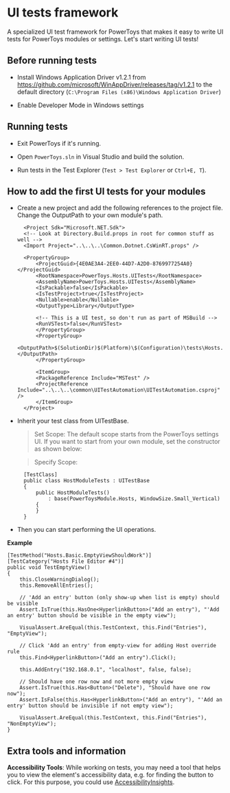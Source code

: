 # UI tests framework

 A specialized UI test framework for PowerToys that makes it easy to write UI tests for PowerToys modules or settings. Let's start writing UI tests!

## Before running tests  

- Install Windows Application Driver v1.2.1 from https://github.com/microsoft/WinAppDriver/releases/tag/v1.2.1 to the default directory (`C:\Program Files (x86)\Windows Application Driver`)

- Enable Developer Mode in Windows settings

## Running tests

- Exit PowerToys if it's running.

- Open `PowerToys.sln` in Visual Studio and build the solution.

- Run tests in the Test Explorer (`Test > Test Explorer` or `Ctrl+E, T`).


## How to add the first UI tests for your modules

- Create a new project and add the following references to the project file. Change the OutputPath to your own module's path.
  ```
    <Project Sdk="Microsoft.NET.Sdk">
    <!-- Look at Directory.Build.props in root for common stuff as well -->
    <Import Project="..\..\..\Common.Dotnet.CsWinRT.props" />

    <PropertyGroup>
        <ProjectGuid>{4E0AE3A4-2EE0-44D7-A2D0-8769977254A0}</ProjectGuid>
        <RootNamespace>PowerToys.Hosts.UITests</RootNamespace>
        <AssemblyName>PowerToys.Hosts.UITests</AssemblyName>
        <IsPackable>false</IsPackable>
        <IsTestProject>true</IsTestProject>
        <Nullable>enable</Nullable>
        <OutputType>Library</OutputType>

        <!-- This is a UI test, so don't run as part of MSBuild -->
        <RunVSTest>false</RunVSTest>
        </PropertyGroup>
        <PropertyGroup>
        <OutputPath>$(SolutionDir)$(Platform)\$(Configuration)\tests\Hosts.UITests\</OutputPath>
        </PropertyGroup>

        <ItemGroup>
        <PackageReference Include="MSTest" />
        <ProjectReference Include="..\..\..\common\UITestAutomation\UITestAutomation.csproj" />
        </ItemGroup>
    </Project>

  ```
- Inherit your test class from UITestBase.
  >Set Scope: The default scope starts from the PowerToys settings UI. If you want to start from your own module, set the constructor as shown below:
  
  >Specify Scope:
  ```
    [TestClass]
    public class HostModuleTests : UITestBase
    {
        public HostModuleTests()
            : base(PowerToysModule.Hosts, WindowSize.Small_Vertical)
        {
        }
    }
  ```

- Then you can start performing the UI operations.

**Example**
```
[TestMethod("Hosts.Basic.EmptyViewShouldWork")]
[TestCategory("Hosts File Editor #4")]
public void TestEmptyView()
{
    this.CloseWarningDialog();
    this.RemoveAllEntries();

    // 'Add an entry' button (only show-up when list is empty) should be visible
    Assert.IsTrue(this.HasOne<HyperlinkButton>("Add an entry"), "'Add an entry' button should be visible in the empty view");

    VisualAssert.AreEqual(this.TestContext, this.Find("Entries"), "EmptyView");

    // Click 'Add an entry' from empty-view for adding Host override rule
    this.Find<HyperlinkButton>("Add an entry").Click();

    this.AddEntry("192.168.0.1", "localhost", false, false);

    // Should have one row now and not more empty view
    Assert.IsTrue(this.Has<Button>("Delete"), "Should have one row now");
    Assert.IsFalse(this.Has<HyperlinkButton>("Add an entry"), "'Add an entry' button should be invisible if not empty view");

    VisualAssert.AreEqual(this.TestContext, this.Find("Entries"), "NonEmptyView");
}
```

## Extra tools and information

 **Accessibility Tools**:
While working on tests, you may need a tool that helps you to view the element's accessibility data, e.g. for finding the button to click. For this purpose, you could use [AccessibilityInsights](https://accessibilityinsights.io/docs/windows/overview).
